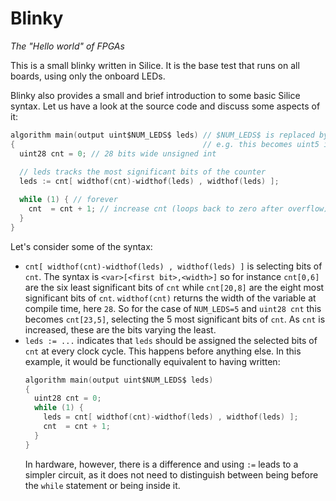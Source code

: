 # Blinky

*The "Hello world" of FPGAs*

This is a small blinky written in Silice. It is the base test that runs on all boards, using only the onboard LEDs.

Blinky also provides a small and brief introduction to some basic Silice syntax. Let us have a look at the source code and discuss some aspects of it:

```c
algorithm main(output uint$NUM_LEDS$ leds) // $NUM_LEDS$ is replaced by the preprocessor,
{                                          // e.g. this becomes uint5 if NUM_LEDS=5
  uint28 cnt = 0; // 28 bits wide unsigned int
  
  // leds tracks the most significant bits of the counter
  leds := cnt[ widthof(cnt)-widthof(leds) , widthof(leds) ];

  while (1) { // forever 
    cnt  = cnt + 1; // increase cnt (loops back to zero after overflow)
  }
}
```

Let's consider some of the syntax:
- `cnt[ widthof(cnt)-widthof(leds) , widthof(leds) ]` is selecting bits of `cnt`. The syntax is `<var>[<first bit>,<width>]` so for instance `cnt[0,6]` are the six least significant bits of `cnt` while `cnt[20,8]` are the eight most significant bits of `cnt`. `widthof(cnt)` returns the width of the variable at compile time, here `28`. So for the case of `NUM_LEDS=5` and `uint28 cnt` this becomes `cnt[23,5]`, selecting the 5 most significant bits of `cnt`. As `cnt` is increased, these are the bits varying the least.
- `leds := ...` indicates that `leds` should be assigned the selected bits of `cnt` at every clock cycle. This happens before anything else. In this example, it would be functionally equivalent to having written:
   ```c
   algorithm main(output uint$NUM_LEDS$ leds)
   {
     uint28 cnt = 0;
     while (1) {
       leds = cnt[ widthof(cnt)-widthof(leds) , widthof(leds) ];
       cnt  = cnt + 1;
     }
   }
   ``` 
   In hardware, however, there is a difference and using `:=` leads to a simpler circuit, as it does not need to distinguish between being before the `while` statement or being inside it.
   